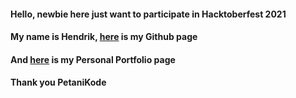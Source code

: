 #### Hello, newbie here just want to participate in Hacktoberfest 2021
#### My name is Hendrik, [here](https://github.com/heeendri) is my Github page
#### And [here](https://heeendri.github.io) is my Personal Portfolio page
#### Thank you PetaniKode
